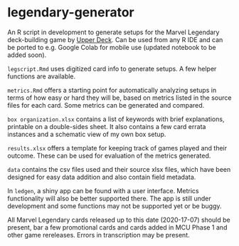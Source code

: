 # legendary-generator
 
An R script in development to generate setups for the Marvel Legendary deck-building game by [Upper Deck](https://upperdeckstore.com/games-collectibles/legendary.html). Can be used from any R IDE and can be ported to e.g. Google Colab for mobile use (updated notebook to be added soon).

`legscript.Rmd` uses digitized card info to generate setups. A few helper functions are available.

`metrics.Rmd` offers a starting point for automatically analyzing setups in terms of how easy or hard they will be, based on metrics listed in the source files for each card. Some metrics can be generated and compared.

`box organization.xlsx` contains a list of keywords with brief explanations, printable on a double-sides sheet. It also contains a few card errata instances and a schematic view of my own box setup.

`results.xlsx` offers a template for keeping track of games played and their outcome. These can be used for evaluation of the metrics generated.

`data` contains the csv files used and their source xlsx files, which have been designed for easy data addition and also contain field metadata.

In `ledgen`, a shiny app can be found with a user interface. Metrics functionality will also be better supported there. The app is still under development and some functions may not be supported yet or be buggy.

All Marvel Legendary cards released up to this date (2020-17-07) should be present, bar a few promotional cards and cards added in MCU Phase 1 and other game rereleases. Errors in transcription may be present. 

